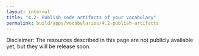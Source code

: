 ```yaml
---
layout: internal
title: "4.2- Publish code artifacts of your vocabulary"
permalink: build/apps/vocabularies/4.2-publish-artifacts
---
```


Disclaimer: The resources described in this page are not publicly available yet, but they will be release soon.
